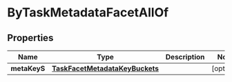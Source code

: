 

# ByTaskMetadataFacetAllOf

## Properties

Name | Type | Description | Notes
------------ | ------------- | ------------- | -------------
**metaKeyS** | [**TaskFacetMetadataKeyBuckets**](TaskFacetMetadataKeyBuckets.md) |  |  [optional]



